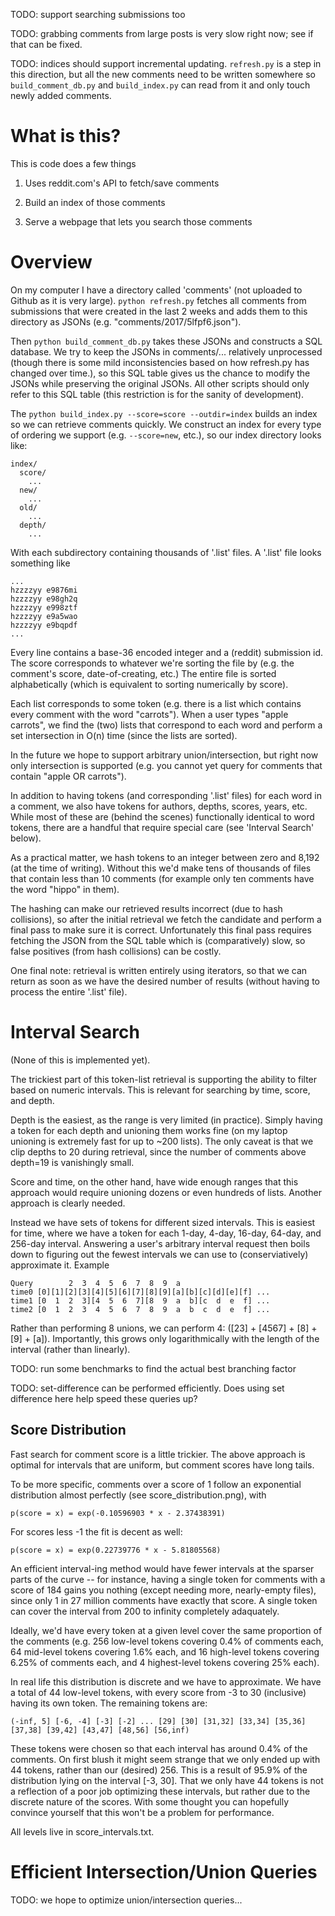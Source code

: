 
TODO: support searching submissions too

TODO: grabbing comments from large posts is very slow right now; see if that can be fixed.

TODO: indices should support incremental updating.  `refresh.py` is a step in this direction, but all the new comments need to be written somewhere so `build_comment_db.py` and `build_index.py` can read from it and only touch newly added comments.

# What is this?

This is code does a few things

1. Uses reddit.com's API to fetch/save comments

2. Build an index of those comments

3. Serve a webpage that lets you search those comments

# Overview

On my computer I have a directory called 'comments' (not uploaded to Github as it is very large). `python refresh.py` fetches all comments from submissions that were created in the last 2 weeks and adds them to this directory as JSONs (e.g. "comments/2017/5lfpf6.json").

Then `python build_comment_db.py` takes these JSONs and constructs a SQL database.  We try to keep the JSONs in comments/... relatively unprocessed (though there is some mild inconsistencies based on how refresh.py has changed over time.), so this SQL table gives us the chance to modify the JSONs while preserving the original JSONs.  All other scripts should only refer to this SQL table (this restriction is for the sanity of development).

The `python build_index.py --score=score --outdir=index` builds an index so we can retrieve comments quickly.  We construct an index for every type of ordering we support (e.g. `--score=new`, etc.), so our index directory looks like:

```
index/
  score/
    ...
  new/
    ...
  old/
    ...
  depth/
    ...
```

With each subdirectory containing thousands of '.list' files.  A '.list' file looks something like

```
...
hzzzzyy e9876mi
hzzzzyy e98gh2q
hzzzzyy e998ztf
hzzzzyy e9a5wao
hzzzzyy e9bqpdf
...
```

Every line contains a base-36 encoded integer and a (reddit) submission id.  The score corresponds to whatever we're sorting the file by (e.g. the comment's score, date-of-creating, etc.)  The entire file is sorted alphabetically (which is equivalent to sorting numerically by score).

Each list corresponds to some token (e.g. there is a list which contains every comment with the word "carrots").  When a user types "apple carrots", we find the (two) lists that correspond to each word and perform a set intersection in O(n) time (since the lists are sorted).

In the future we hope to support arbitrary union/intersection, but right now only intersection is supported (e.g. you cannot yet query for comments that contain "apple OR carrots").

In addition to having tokens (and corresponding '.list' files) for each word in a comment, we also have tokens for authors, depths, scores, years, etc.  While most of these are (behind the scenes) functionally identical to word tokens, there are a handful that require special care (see 'Interval Search' below).

As a practical matter, we hash tokens to an integer between zero and 8,192 (at the time of writing).  Without this we'd make tens of thousands of files that contain less than 10 comments (for example only ten comments have the word "hippo" in them).

The hashing can make our retrieved results incorrect (due to hash collisions), so after the initial retrieval we fetch the candidate and perform a final pass to make sure it is correct.  Unfortunately this final pass requires fetching the JSON from the SQL table which is (comparatively) slow, so false positives (from hash collisions) can be costly.

One final note: retrieval is written entirely using iterators, so that we can return as soon as we have the desired number of results (without having to process the entire '.list' file).

# Interval Search

(None of this is implemented yet).

The trickiest part of this token-list retrieval is supporting the ability to filter based on numeric intervals.  This is relevant for searching by time, score, and depth.

Depth is the easiest, as the range is very limited (in practice).  Simply having a token for each depth and unioning them works fine (on my laptop unioning is extremely fast for up to \~200 lists).  The only caveat is that we clip depths to 20 during retrieval, since the number of comments above depth=19 is vanishingly small.

Score and time, on the other hand, have wide enough ranges that this approach would require unioning dozens or even hundreds of lists.  Another approach is clearly needed.

Instead we have sets of tokens for different sized intervals.  This is easiest for time, where we have a token for each 1-day, 4-day, 16-day, 64-day, and 256-day interval.  Answering a user's arbitrary interval request then boils down to figuring out the fewest intervals we can use to (conserviatively) approximate it.  Example

```
Query        2  3  4  5  6  7  8  9  a
time0 [0][1][2][3][4][5][6][7][8][9][a][b][c][d][e][f] ...
time1 [0  1  2  3][4  5  6  7][8  9  a  b][c  d  e  f] ...
time2 [0  1  2  3  4  5  6  7  8  9  a  b  c  d  e  f] ...
```

Rather than performing 8 unions, we can perform 4: (\[23\] + \[4567\] + \[8\] + \[9\] + \[a\]).  Importantly, this grows only logarithmically with the length of the interval (rather than linearly).

TODO: run some benchmarks to find the actual best branching factor

TODO: set-difference can be performed efficiently.  Does using set difference here help speed these queries up?

## Score Distribution

Fast search for comment score is a little trickier.  The above approach is optimal for intervals that are uniform, but comment scores have long tails.

To be more specific, comments over a score of 1 follow an exponential distribution almost perfectly (see score_distribution.png), with

```
p(score = x) = exp(-0.10596903 * x - 2.37438391)
```

For scores less -1 the fit is decent as well:

```
p(score = x) = exp(0.22739776 * x - 5.81805568)
```

An efficient interval-ing method would have fewer intervals at the sparser parts of the curve -- for instance, having a single token for comments with a score of 184 gains you nothing (except needing more, nearly-empty files), since only 1 in 27 million comments have exactly that score.  A single token can cover the interval from 200 to infinity completely adaquately.

Ideally, we'd have every token at a given level cover the same proportion of the comments (e.g. 256 low-level tokens covering 0.4% of comments each, 64 mid-level tokens covering 1.6% each, and 16 high-level tokens covering 6.25% of comments each, and 4 highest-level tokens covering 25% each).

In real life this distribution is discrete and we have to approximate.  We have a total of 44 low-level tokens, with every score from -3 to 30 (inclusive) having its own token.  The remaining tokens are:

```
(-inf, 5] [-6, -4] [-3] [-2] ... [29] [30] [31,32] [33,34] [35,36] [37,38] [39,42] [43,47] [48,56] [56,inf)

```

These tokens were chosen so that each interval has around 0.4% of the comments.  On first blush it might seem strange that we only ended up with 44 tokens, rather than our (desired) 256.  This is a result of 95.9% of the distribution lying on the interval [-3, 30].  That we only have 44 tokens is not a reflection of a poor job optimizing these intervals, but rather due to the discrete nature of the scores.  With some thought you can hopefully convince yourself that this won't be a problem for performance.

All levels live in score_intervals.txt.

# Efficient Intersection/Union Queries

TODO: we hope to optimize union/intersection queries...

